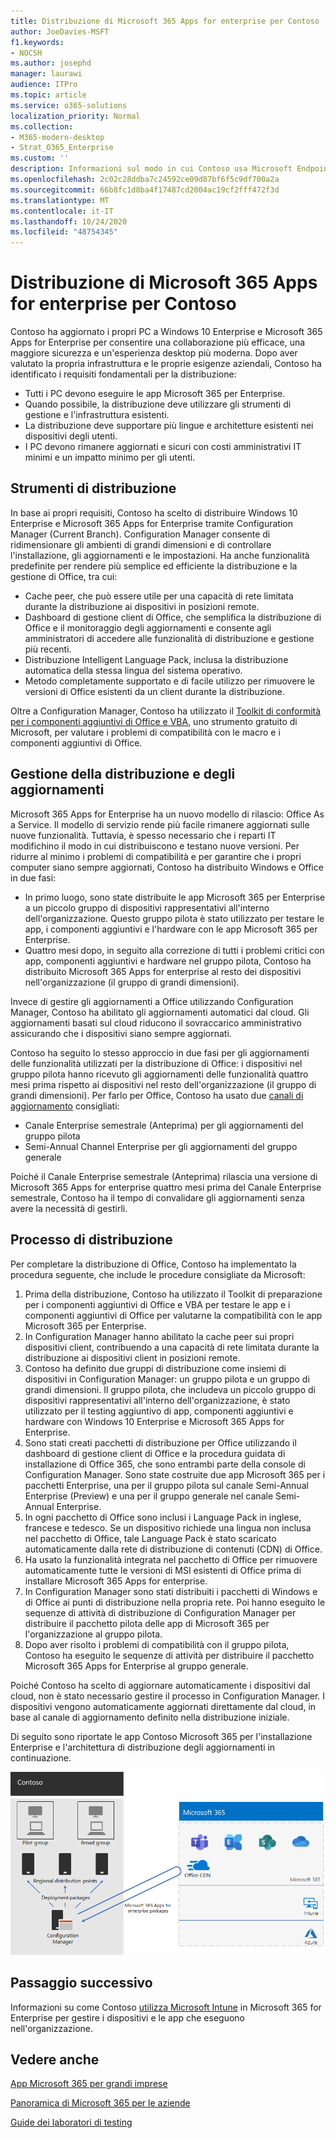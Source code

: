 ```yaml
---
title: Distribuzione di Microsoft 365 Apps for enterprise per Contoso
author: JoeDavies-MSFT
f1.keywords:
- NOCSH
ms.author: josephd
manager: laurawi
audience: ITPro
ms.topic: article
ms.service: o365-solutions
localization_priority: Normal
ms.collection:
- M365-modern-desktop
- Strat_O365_Enterprise
ms.custom: ''
description: Informazioni sul modo in cui Contoso usa Microsoft Endpoint Configuration Manager per distribuire Microsoft 365 Apps for enterprise.
ms.openlocfilehash: 2c02c28ddba7c24592ce09d87bf6f5c9df700a2a
ms.sourcegitcommit: 66b8fc1d8ba4f17487cd2004ac19cf2fff472f3d
ms.translationtype: MT
ms.contentlocale: it-IT
ms.lasthandoff: 10/24/2020
ms.locfileid: "48754345"
---
```

# <a name="microsoft-365-apps-for-enterprise-deployment-for-contoso"></a>Distribuzione di Microsoft 365 Apps for enterprise per Contoso

Contoso ha aggiornato i propri PC a Windows 10 Enterprise e Microsoft 365 Apps for Enterprise per consentire una collaborazione più efficace, una maggiore sicurezza e un'esperienza desktop più moderna. Dopo aver valutato la propria infrastruttura e le proprie esigenze aziendali, Contoso ha identificato i requisiti fondamentali per la distribuzione:

- Tutti i PC devono eseguire le app Microsoft 365 per Enterprise.
- Quando possibile, la distribuzione deve utilizzare gli strumenti di gestione e l'infrastruttura esistenti.
- La distribuzione deve supportare più lingue e architetture esistenti nei dispositivi degli utenti.
- I PC devono rimanere aggiornati e sicuri con costi amministrativi IT minimi e un impatto minimo per gli utenti.

## <a name="deployment-tools"></a>Strumenti di distribuzione

In base ai propri requisiti, Contoso ha scelto di distribuire Windows 10 Enterprise e Microsoft 365 Apps for Enterprise tramite Configuration Manager (Current Branch). Configuration Manager consente di ridimensionare gli ambienti di grandi dimensioni e di controllare l'installazione, gli aggiornamenti e le impostazioni. Ha anche funzionalità predefinite per rendere più semplice ed efficiente la distribuzione e la gestione di Office, tra cui:

- Cache peer, che può essere utile per una capacità di rete limitata durante la distribuzione ai dispositivi in posizioni remote.
- Dashboard di gestione client di Office, che semplifica la distribuzione di Office e il monitoraggio degli aggiornamenti e consente agli amministratori di accedere alle funzionalità di distribuzione e gestione più recenti.
- Distribuzione Intelligent Language Pack, inclusa la distribuzione automatica della stessa lingua del sistema operativo.
- Metodo completamente supportato e di facile utilizzo per rimuovere le versioni di Office esistenti da un client durante la distribuzione.

Oltre a Configuration Manager, Contoso ha utilizzato il [Toolkit di conformità per i componenti aggiuntivi di Office e VBA](https://docs.microsoft.com/deployoffice/readiness-toolkit-application-compatibility-microsoft-365-apps), uno strumento gratuito di Microsoft, per valutare i problemi di compatibilità con le macro e i componenti aggiuntivi di Office.

## <a name="managing-deployment-and-updates"></a>Gestione della distribuzione e degli aggiornamenti

Microsoft 365 Apps for Enterprise ha un nuovo modello di rilascio: Office As a Service. Il modello di servizio rende più facile rimanere aggiornati sulle nuove funzionalità. Tuttavia, è spesso necessario che i reparti IT modifichino il modo in cui distribuiscono e testano nuove versioni. Per ridurre al minimo i problemi di compatibilità e per garantire che i propri computer siano sempre aggiornati, Contoso ha distribuito Windows e Office in due fasi:

- In primo luogo, sono state distribuite le app Microsoft 365 per Enterprise a un piccolo gruppo di dispositivi rappresentativi all'interno dell'organizzazione. Questo gruppo pilota è stato utilizzato per testare le app, i componenti aggiuntivi e l'hardware con le app Microsoft 365 per Enterprise.
- Quattro mesi dopo, in seguito alla correzione di tutti i problemi critici con app, componenti aggiuntivi e hardware nel gruppo pilota, Contoso ha distribuito Microsoft 365 Apps for enterprise al resto dei dispositivi nell'organizzazione (il gruppo di grandi dimensioni).

Invece di gestire gli aggiornamenti a Office utilizzando Configuration Manager, Contoso ha abilitato gli aggiornamenti automatici dal cloud. Gli aggiornamenti basati sul cloud riducono il sovraccarico amministrativo assicurando che i dispositivi siano sempre aggiornati.

Contoso ha seguito lo stesso approccio in due fasi per gli aggiornamenti delle funzionalità utilizzati per la distribuzione di Office: i dispositivi nel gruppo pilota hanno ricevuto gli aggiornamenti delle funzionalità quattro mesi prima rispetto ai dispositivi nel resto dell'organizzazione (il gruppo di grandi dimensioni). Per farlo per Office, Contoso ha usato due [canali di aggiornamento](https://docs.microsoft.com/DeployOffice/overview-update-channels) consigliati:

- Canale Enterprise semestrale (Anteprima) per gli aggiornamenti del gruppo pilota
- Semi-Annual Channel Enterprise per gli aggiornamenti del gruppo generale

Poiché il Canale Enterprise semestrale (Anteprima) rilascia una versione di Microsoft 365 Apps for enterprise quattro mesi prima del Canale Enterprise semestrale, Contoso ha il tempo di convalidare gli aggiornamenti senza avere la necessità di gestirli.

## <a name="deployment-process"></a>Processo di distribuzione

Per completare la distribuzione di Office, Contoso ha implementato la procedura seguente, che include le procedure consigliate da Microsoft:

1. Prima della distribuzione, Contoso ha utilizzato il Toolkit di preparazione per i componenti aggiuntivi di Office e VBA per testare le app e i componenti aggiuntivi di Office per valutarne la compatibilità con le app Microsoft 365 per Enterprise.
1. In Configuration Manager hanno abilitato la cache peer sui propri dispositivi client, contribuendo a una capacità di rete limitata durante la distribuzione ai dispositivi client in posizioni remote. 
1. Contoso ha definito due gruppi di distribuzione come insiemi di dispositivi in Configuration Manager: un gruppo pilota e un gruppo di grandi dimensioni. Il gruppo pilota, che includeva un piccolo gruppo di dispositivi rappresentativi all'interno dell'organizzazione, è stato utilizzato per il testing aggiuntivo di app, componenti aggiuntivi e hardware con Windows 10 Enterprise e Microsoft 365 Apps for Enterprise.
1. Sono stati creati pacchetti di distribuzione per Office utilizzando il dashboard di gestione client di Office e la procedura guidata di installazione di Office 365, che sono entrambi parte della console di Configuration Manager. Sono state costruite due app Microsoft 365 per i pacchetti Enterprise, una per il gruppo pilota sul canale Semi-Annual Enterprise (Preview) e una per il gruppo generale nel canale Semi-Annual Enterprise.
2. In ogni pacchetto di Office sono inclusi i Language Pack in inglese, francese e tedesco. Se un dispositivo richiede una lingua non inclusa nel pacchetto di Office, tale Language Pack è stato scaricato automaticamente dalla rete di distribuzione di contenuti (CDN) di Office.
3. Ha usato la funzionalità integrata nel pacchetto di Office per rimuovere automaticamente tutte le versioni di MSI esistenti di Office prima di installare Microsoft 365 Apps for enterprise.
4. In Configuration Manager sono stati distribuiti i pacchetti di Windows e di Office ai punti di distribuzione nella propria rete. Poi hanno eseguito le sequenze di attività di distribuzione di Configuration Manager per distribuire il pacchetto pilota delle app di Microsoft 365 per l'organizzazione al gruppo pilota.
5. Dopo aver risolto i problemi di compatibilità con il gruppo pilota, Contoso ha eseguito le sequenze di attività per distribuire il pacchetto Microsoft 365 Apps for Enterprise al gruppo generale.

Poiché Contoso ha scelto di aggiornare automaticamente i dispositivi dal cloud, non è stato necessario gestire il processo in Configuration Manager. I dispositivi vengono automaticamente aggiornati direttamente dal cloud, in base al canale di aggiornamento definito nella distribuzione iniziale.

Di seguito sono riportate le app Contoso Microsoft 365 per l'installazione Enterprise e l'architettura di distribuzione degli aggiornamenti in continuazione.

![Infrastruttura di distribuzione di Contoso per Microsoft 365 Apps for Enterprise](../media/contoso-o365pp/contoso-o365pp-fig1.png)
 
## <a name="next-step"></a>Passaggio successivo

Informazioni su come Contoso [utilizza Microsoft Intune](contoso-mdm.md) in Microsoft 365 for Enterprise per gestire i dispositivi e le app che eseguono nell'organizzazione.

## <a name="see-also"></a>Vedere anche

[App Microsoft 365 per grandi imprese](https://docs.microsoft.com/deployoffice/deployment-guide-microsoft-365-apps)

[Panoramica di Microsoft 365 per le aziende](microsoft-365-overview.md)

[Guide dei laboratori di testing](m365-enterprise-test-lab-guides.md)
